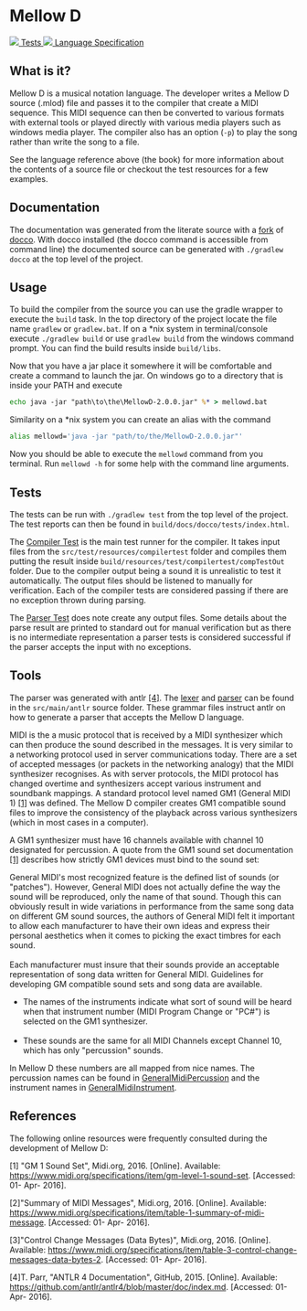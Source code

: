 Mellow D
========

<p id="img_cont">
    <a href="tests/index.html" target="blank">
        <img src="public/images/clipboard-gears-check.png"/>
        Tests
    </a>
    <a href="langRef.html" target="blank">
        <img src="public/images/book.png" />
        Language Specification
    </a>
    <a></a>
    <a></a>
    <a></a>
</p>

What is it?
-----------

Mellow D is a musical notation language. The developer writes a Mellow D source (.mlod) file and 
passes it to the compiler that create a MIDI sequence. This MIDI sequence can then be converted to
various formats with external tools or played directly with various media players such as windows
media player. The compiler also has an option (`-p`) to play the song rather than write the song to a file.

See the language reference above (the book) for more information about the contents of a source file
or checkout the test resources for a few examples.

Documentation
-------------

The documentation was generated from the literate source with a [fork](https://github.com/deezahyn/docco)
of [docco](https://jashkenas.github.io/docco/). With docco installed (the docco command is accessible from
command line) the documented source can be generated with `./gradlew docco` at the top level of the project.

Usage
-----

To build the compiler from the source you can use the gradle wrapper to execute the `build` task. In
the top directory of the project locate the file name `gradlew` or `gradlew.bat`. If on a *nix system
in terminal/console execute `./gradlew build` or use `gradlew build` from the windows command
prompt. You can find the build results inside `build/libs`.

Now that you have a jar place it somewhere it will be comfortable and create a command to launch the
jar. On windows go to a directory that is inside your PATH and execute

```bat
echo java -jar "path\to\the\MellowD-2.0.0.jar" %* > mellowd.bat
```

Similarity on a *nix system you can create an alias with the command
```bash
alias mellowd='java -jar "path/to/the/MellowD-2.0.0.jar"'
```

Now you should be able to execute the `mellowd` command from you terminal. Run `mellowd -h`
for some help with the command line arguments.

Tests
-----

The tests can be run with `./gradlew test` from the top level of the project. The test reports
can then be found in `build/docs/docco/tests/index.html`.

The [Compiler Test](src/test/java/cas/cs4tb3/mellowd/CompilerTest.html) is the main
test runner for the compiler. It takes input files from the `src/test/resources/compilertest`
folder and compiles them putting the result inside `build/resources/test/compilertest/compTestOut`
folder. Due to the compiler output being a sound it is unrealistic to test it automatically. The
output files should be listened to manually for verification. Each of the compiler tests are considered
passing if there are no exception thrown during parsing.

The [Parser Test](src/test/java/cas/cs4tb3/mellowd/ParserTest.html) does note create
any output files. Some details about the parse result are printed to standard out for manual
verification but as there is no intermediate representation a parser tests is considered successful
if the parser accepts the input with no exceptions.

Tools
-----

The parser was generated with antlr [[4]](#ref:4). The [lexer](src/main/antlr/MellowDLexer.html)
and [parser](src/main/antlr/MellowDParser.html) can be found in the `src/main/antlr` source folder. These
grammar files instruct antlr on how to generate a parser that accepts the Mellow D language.

MIDI is the a music protocol that is received by a MIDI synthesizer which can then produce
the sound described in the messages. It is very similar to a networking protocol used in server
communications today. There are a set of accepted messages (or packets in the networking analogy)
that the MIDI synthesizer recognises. As with server protocols, the MIDI protocol has changed overtime
and synthesizers accept various instrument and soundbank mappings. A standard protocol level named GM1 
(General MIDI 1) [[1]](#ref:1) was defined. The Mellow D compiler creates GM1 compatible sound files
to improve the consistency of the playback across various synthesizers (which in most cases in a computer).

A GM1 synthesizer must have 16 channels available with channel 10 designated for percussion. A quote from
the GM1 sound set documentation [[1]](#ref:1) describes how strictly GM1 devices must bind to the sound set:
> <div>
General MIDI's most recognized feature is the defined list of sounds (or "patches"). However, General MIDI does not actually define the way the sound will be reproduced, only the name of that sound.&nbsp;Though this can obviously result in wide variations in performance from the same song data on different GM sound sources, the authors of General MIDI felt it important to allow each manufacturer to have their own ideas and express their personal aesthetics when it comes to picking the exact timbres for each sound.<br /><br />Each manufacturer must insure that their sounds provide an acceptable representation of song data written for General MIDI. Guidelines for developing GM compatible sound sets and song data are available.<br />
<ul>
<li>The names of the instruments indicate what sort of sound will be heard when that instrument number (MIDI Program Change or "PC#") is selected on the GM1 synthesizer.<br /><br /></li>
<li>These sounds are the same for all MIDI Channels except Channel 10, which has only "percussion" sounds.</li>
</ul>
</div>

In Mellow D these numbers are all mapped from nice names. The percussion names can be found in
[GeneralMidiPercussion](src\main\java\cas\cs4tb3\mellowd\midi\GeneralMidiPercussion.html) and the instrument
names in [GeneralMidiInstrument](src\main\java\cas\cs4tb3\mellowd\midi\GeneralMidiInstrument.html).

References
----------

The following online resources were frequently consulted during the development of
Mellow D:

<a name="ref:1"></a>[1] "GM 1 Sound Set", Midi.org, 2016. [Online]. 
Available: https://www.midi.org/specifications/item/gm-level-1-sound-set. [Accessed: 01- Apr- 2016].

<a name="ref:2"></a>[2]"Summary of MIDI Messages", Midi.org, 2016. [Online]. 
Available: https://www.midi.org/specifications/item/table-1-summary-of-midi-message. [Accessed: 01- Apr- 2016].

<a name="ref:3"></a>[3]"Control Change Messages (Data Bytes)", Midi.org, 2016. [Online].
Available: https://www.midi.org/specifications/item/table-3-control-change-messages-data-bytes-2. [Accessed: 01- Apr- 2016].

<a name="ref:4"></a>[4]T.  Parr, "ANTLR 4 Documentation", GitHub, 2015. [Online]. 
Available: https://github.com/antlr/antlr4/blob/master/doc/index.md. [Accessed: 01- Apr- 2016].
